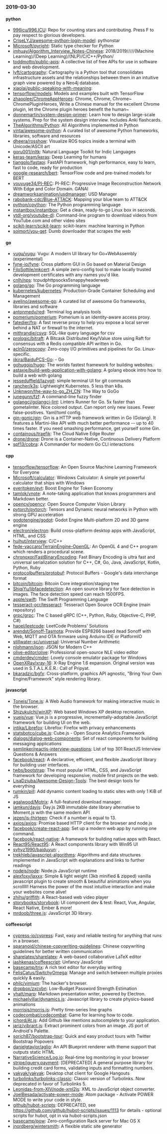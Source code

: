 ### 2019-03-30

#### python
* [996icu/996.ICU](https://github.com/996icu/996.ICU): Repo for counting stars and contributing. Press F to pay respect to glorious developers.
* [CriseLYJ/awesome-python-login-model](https://github.com/CriseLYJ/awesome-python-login-model): pythonstar
* [Microsoft/pyright](https://github.com/Microsoft/pyright): Static type checker for Python
* [imhuay/Algorithm_Interview_Notes-Chinese](https://github.com/imhuay/Algorithm_Interview_Notes-Chinese): 2018/2019/////(Machine Learning)/(Deep Learning)/(NLP)/C/C++/Python/
* [toddmotto/public-apis](https://github.com/toddmotto/public-apis): A collective list of free APIs for use in software and web development.
* [lyft/cartography](https://github.com/lyft/cartography): Cartography is a Python tool that consolidates infrastructure assets and the relationships between them in an intuitive graph view powered by a Neo4j database.
* [xiaolai/public-speaking-with-meaning](https://github.com/xiaolai/public-speaking-with-meaning):  
* [tensorflow/models](https://github.com/tensorflow/models): Models and examples built with TensorFlow
* [zhaoolee/ChromeAppHeroes](https://github.com/zhaoolee/ChromeAppHeroes): Chrome, Chrome, Chrome~ ChromePluginHeroes, Write a Chinese manual for the excellent Chrome plugin, let the Chrome plugin heroes benefit the human~
* [donnemartin/system-design-primer](https://github.com/donnemartin/system-design-primer): Learn how to design large-scale systems. Prep for the system design interview. Includes Anki flashcards.
* [TheAlgorithms/Python](https://github.com/TheAlgorithms/Python): All Algorithms implemented in Python
* [vinta/awesome-python](https://github.com/vinta/awesome-python): A curated list of awesome Python frameworks, libraries, software and resources
* [dheera/rosshow](https://github.com/dheera/rosshow): Visualize ROS topics inside a terminal with Unicode/ASCII art
* [goru001/inltk](https://github.com/goru001/inltk): Natural Language Toolkit for Indic Languages
* [keras-team/keras](https://github.com/keras-team/keras): Deep Learning for humans
* [tiangolo/fastapi](https://github.com/tiangolo/fastapi): FastAPI framework, high performance, easy to learn, fast to code, ready for production
* [google-research/bert](https://github.com/google-research/bert): TensorFlow code and pre-trained models for BERT
* [youyuge34/PI-REC](https://github.com/youyuge34/PI-REC):  PI-REC: Progressive Image Reconstruction Network With Edge and Color Domain.  GANAI
* [dreamworksanimation/usdmanager](https://github.com/dreamworksanimation/usdmanager): USD Manager
* [rabobank-cdc/Blue-ATTACK](https://github.com/rabobank-cdc/Blue-ATTACK): Mapping your blue team to ATT&CK
* [python/cpython](https://github.com/python/cpython): The Python programming language
* [instantbox/instantbox](https://github.com/instantbox/instantbox): Get a clean, ready-to-go Linux box in seconds.
* [ytdl-org/youtube-dl](https://github.com/ytdl-org/youtube-dl): Command-line program to download videos from YouTube.com and other video sites
* [scikit-learn/scikit-learn](https://github.com/scikit-learn/scikit-learn): scikit-learn: machine learning in Python
* [soimort/you-get](https://github.com/soimort/you-get):  Dumb downloader that scrapes the web

#### go
* [vugu/vugu](https://github.com/vugu/vugu): Vugu: A modern UI library for Go+WebAssembly (experimental)
* [fyne-io/fyne](https://github.com/fyne-io/fyne): Cross platform GUI in Go based on Material Design
* [FiloSottile/mkcert](https://github.com/FiloSottile/mkcert): A simple zero-config tool to make locally trusted development certificates with any names you'd like.
* [cnlh/nps](https://github.com/cnlh/nps): tcpudphttpsocks5snappyheaderweb
* [golang/go](https://github.com/golang/go): The Go programming language
* [kubernetes/kubernetes](https://github.com/kubernetes/kubernetes): Production-Grade Container Scheduling and Management
* [avelino/awesome-go](https://github.com/avelino/awesome-go): A curated list of awesome Go frameworks, libraries and software
* [antonmedv/red](https://github.com/antonmedv/red): Terminal log analysis tools
* [pomerium/pomerium](https://github.com/pomerium/pomerium): Pomerium is an identity-aware access proxy.
* [fatedier/frp](https://github.com/fatedier/frp): A fast reverse proxy to help you expose a local server behind a NAT or firewall to the internet.
* [mithrandie/csvq](https://github.com/mithrandie/csvq): SQL-like query language for csv
* [prologic/bitraft](https://github.com/prologic/bitraft): A Bitcask Distributed Key/Value store using Raft for consensus with a Redis compatible API written in Go.
* [acln0/zerocopy](https://github.com/acln0/zerocopy): Zero-copy I/O primitives and pipelines for Go. Linux-specific.
* [iikira/BaiduPCS-Go](https://github.com/iikira/BaiduPCS-Go):  - Go
* [gohugoio/hugo](https://github.com/gohugoio/hugo): The worlds fastest framework for building websites.
* [astaxie/build-web-application-with-golang](https://github.com/astaxie/build-web-application-with-golang): A golang ebook intro how to build a web with golang
* [jesseduffield/lazygit](https://github.com/jesseduffield/lazygit): simple terminal UI for git commands
* [rancher/k3s](https://github.com/rancher/k3s): Lightweight Kubernetes. 5 less than k8s.
* [Unknwon/the-way-to-go_ZH_CN](https://github.com/Unknwon/the-way-to-go_ZH_CN): The Way to GoGo 
* [junegunn/fzf](https://github.com/junegunn/fzf):  A command-line fuzzy finder
* [golangci/golangci-lint](https://github.com/golangci/golangci-lint): Linters Runner for Go. 5x faster than gometalinter. Nice colored output. Can report only new issues. Fewer false-positives. Yaml/toml config.
* [gin-gonic/gin](https://github.com/gin-gonic/gin): Gin is a HTTP web framework written in Go (Golang). It features a Martini-like API with much better performance -- up to 40 times faster. If you need smashing performance, get yourself some Gin.
* [containous/traefik](https://github.com/containous/traefik): The Cloud Native Edge Router
* [drone/drone](https://github.com/drone/drone): Drone is a Container-Native, Continuous Delivery Platform
* [spf13/cobra](https://github.com/spf13/cobra): A Commander for modern Go CLI interactions

#### cpp
* [tensorflow/tensorflow](https://github.com/tensorflow/tensorflow): An Open Source Machine Learning Framework for Everyone
* [Microsoft/calculator](https://github.com/Microsoft/calculator): Windows Calculator: A simple yet powerful calculator that ships with Windows
* [everitoken/evt](https://github.com/everitoken/evt): Boost Engine for Token Economy
* [tamlok/vnote](https://github.com/tamlok/vnote): A note-taking application that knows programmers and Markdown better.
* [opencv/opencv](https://github.com/opencv/opencv): Open Source Computer Vision Library
* [pytorch/pytorch](https://github.com/pytorch/pytorch): Tensors and Dynamic neural networks in Python with strong GPU acceleration
* [godotengine/godot](https://github.com/godotengine/godot): Godot Engine  Multi-platform 2D and 3D game engine
* [electron/electron](https://github.com/electron/electron): Build cross-platform desktop apps with JavaScript, HTML, and CSS
* [huihut/interview](https://github.com/huihut/interview):  C/C++
* [fede-vaccaro/TerrainEngine-OpenGL](https://github.com/fede-vaccaro/TerrainEngine-OpenGL): An OpenGL 4 and C++ program which renders a procedural scene.
* [chronoxor/FastBinaryEncoding](https://github.com/chronoxor/FastBinaryEncoding): Fast Binary Encoding is ultra fast and universal serialization solution for C++, C#, Go, Java, JavaScript, Kotlin, Python, Ruby
* [protocolbuffers/protobuf](https://github.com/protocolbuffers/protobuf): Protocol Buffers - Google's data interchange format
* [bitcoin/bitcoin](https://github.com/bitcoin/bitcoin): Bitcoin Core integration/staging tree
* [ShiqiYu/libfacedetection](https://github.com/ShiqiYu/libfacedetection): An open source library for face detection in images. The face detection speed can reach 1500FPS.
* [apple/swift](https://github.com/apple/swift): The Swift Programming Language
* [tesseract-ocr/tesseract](https://github.com/tesseract-ocr/tesseract): Tesseract Open Source OCR Engine (main repository)
* [grpc/grpc](https://github.com/grpc/grpc): The C based gRPC (C++, Python, Ruby, Objective-C, PHP, C#)
* [haoel/leetcode](https://github.com/haoel/leetcode): LeetCode Problems' Solutions
* [arendst/Sonoff-Tasmota](https://github.com/arendst/Sonoff-Tasmota): Provide ESP8266 based itead Sonoff with Web, MQTT and OTA firmware using Arduino IDE or PlatformIO
* [stillwater-sc/universal](https://github.com/stillwater-sc/universal): Universal Number Arithmetic
* [nlohmann/json](https://github.com/nlohmann/json): JSON for Modern C++
* [olive-editor/olive](https://github.com/olive-editor/olive): Professional open-source NLE video editor
* [cmderdev/cmder](https://github.com/cmderdev/cmder): Lovely console emulator package for Windows
* [OpenXRay/xray-16](https://github.com/OpenXRay/xray-16): X-Ray Engine 1.6 expansion. Original version was used in S.T.A.L.K.E.R.: Call of Pripyat.
* [bkaradzic/bgfx](https://github.com/bkaradzic/bgfx): Cross-platform, graphics API agnostic, "Bring Your Own Engine/Framework" style rendering library.

#### javascript
* [Tonejs/Tone.js](https://github.com/Tonejs/Tone.js): A Web Audio framework for making interactive music in the browser.
* [ShizukuIchi/winXP](https://github.com/ShizukuIchi/winXP):  Web based Windows XP desktop recreation.
* [vuejs/vue](https://github.com/vuejs/vue):  Vue.js is a progressive, incrementally-adoptable JavaScript framework for building UI on the web.
* [intika/Librefox](https://github.com/intika/Librefox): Librefox: Firefox with privacy enhancements
* [statsbotco/cube.js](https://github.com/statsbotco/cube.js):  Cube.js - Open Source Analytics Framework
* [dialogs/dialog-web-components](https://github.com/dialogs/dialog-web-components): Set of react components for building messaging applications
* [semlinker/reactjs-interview-questions](https://github.com/semlinker/reactjs-interview-questions): List of top 301 ReactJS Interview Questions & Answers
* [facebook/react](https://github.com/facebook/react): A declarative, efficient, and flexible JavaScript library for building user interfaces.
* [twbs/bootstrap](https://github.com/twbs/bootstrap): The most popular HTML, CSS, and JavaScript framework for developing responsive, mobile first projects on the web.
* [LisaDziuba/Awesome-Design-Tools](https://github.com/LisaDziuba/Awesome-Design-Tools): The best design tools for everything 
* [rumkin/pill](https://github.com/rumkin/pill): Add dynamic content loading to static sites with only 1 KiB of JS
* [agalwood/Motrix](https://github.com/agalwood/Motrix): A full-featured download manager.
* [iamkun/dayjs](https://github.com/iamkun/dayjs):  Day.js 2KB immutable date library alternative to Moment.js with the same modern API
* [jezen/is-thirteen](https://github.com/jezen/is-thirteen): Check if a number is equal to 13.
* [axios/axios](https://github.com/axios/axios): Promise based HTTP client for the browser and node.js
* [facebook/create-react-app](https://github.com/facebook/create-react-app): Set up a modern web app by running one command.
* [facebook/react-native](https://github.com/facebook/react-native): A framework for building native apps with React.
* [React95/React95](https://github.com/React95/React95): A React components library with Win95 UI
* [syhyz1990/baiduyun](https://github.com/syhyz1990/baiduyun):  ,
* [trekhleb/javascript-algorithms](https://github.com/trekhleb/javascript-algorithms):  Algorithms and data structures implemented in JavaScript with explanations and links to further readings
* [nodejs/node](https://github.com/nodejs/node): Node.js JavaScript runtime 
* [alexfoxy/laxxx](https://github.com/alexfoxy/laxxx): Simple & light weight (3kb minified & zipped) vanilla javascript plugin to create smooth & beautiful animations when you scrolllll! Harness the power of the most intuitive interaction and make your websites come alive!
* [zhihu/griffith](https://github.com/zhihu/griffith): A React-based web video player
* [storybooks/storybook](https://github.com/storybooks/storybook): UI component dev & test: React, Vue, Angular, React Native, Ember & more!
* [mrdoob/three.js](https://github.com/mrdoob/three.js): JavaScript 3D library.

#### coffeescript
* [cypress-io/cypress](https://github.com/cypress-io/cypress): Fast, easy and reliable testing for anything that runs in a browser.
* [sparanoid/chinese-copywriting-guidelines](https://github.com/sparanoid/chinese-copywriting-guidelines): Chinese copywriting guidelines for better written communication
* [sharelatex/sharelatex](https://github.com/sharelatex/sharelatex): A web-based collaborative LaTeX editor
* [jashkenas/coffeescript](https://github.com/jashkenas/coffeescript): Unfancy JavaScript
* [basecamp/trix](https://github.com/basecamp/trix): A rich text editor for everyday writing
* [FelisCatus/SwitchyOmega](https://github.com/FelisCatus/SwitchyOmega): Manage and switch between multiple proxies quickly & easily.
* [philc/vimium](https://github.com/philc/vimium): The hacker's browser.
* [dropbox/zxcvbn](https://github.com/dropbox/zxcvbn): Low-Budget Password Strength Estimation
* [yhatt/marp](https://github.com/yhatt/marp): Markdown presentation writer, powered by Electron.
* [michaelvillar/dynamics.js](https://github.com/michaelvillar/dynamics.js): Javascript library to create physics-based animations
* [morrisjs/morris.js](https://github.com/morrisjs/morris.js): Pretty time-series line graphs
* [codecombat/codecombat](https://github.com/codecombat/codecombat): Game for learning how to code.
* [ichord/At.js](https://github.com/ichord/At.js): Add Github like mentions autocomplete to your application.
* [jariz/vibrant.js](https://github.com/jariz/vibrant.js): Extract prominent colors from an image. JS port of Android's Palette.
* [sorich87/bootstrap-tour](https://github.com/sorich87/bootstrap-tour): Quick and easy product tours with Twitter Bootstrap Popovers
* [danielgtaylor/aglio](https://github.com/danielgtaylor/aglio): An API Blueprint renderer with theme support that outputs static HTML
* [NarrativeScience/Log.io](https://github.com/NarrativeScience/Log.io): Real-time log monitoring in your browser
* [stripe/jquery.payment](https://github.com/stripe/jquery.payment): [DEPRECATED] A general purpose library for building credit card forms, validating inputs and formatting numbers.
* [yakyak/yakyak](https://github.com/yakyak/yakyak): Desktop chat client for Google Hangouts
* [turbolinks/turbolinks-classic](https://github.com/turbolinks/turbolinks-classic): Classic version of Turbolinks. Now deprecated in favor of Turbolinks 5.
* [Leonidas-from-XIV/node-xml2js](https://github.com/Leonidas-from-XIV/node-xml2js): XML to JavaScript object converter.
* [JoelBesada/activate-power-mode](https://github.com/JoelBesada/activate-power-mode): Atom package - Activate POWER MODE to write your code in style.
* [github/hubot-scripts](https://github.com/github/hubot-scripts): DEPRECATED, see https://github.com/github/hubot-scripts/issues/1113 for details - optional scripts for hubot, opt in via hubot-scripts.json
* [basecamp/pow](https://github.com/basecamp/pow): Zero-configuration Rack server for Mac OS X
* [jnordberg/wintersmith](https://github.com/jnordberg/wintersmith): A flexible static site generator
